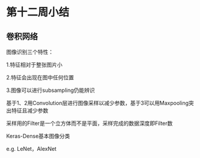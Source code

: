 # 第十二周小结

## 卷积网络

图像识别三个特性：

1.特征相对于整张图片小

2.特征会出现在图中任何位置

3.图像可以进行subsampling仍能辨识

基于1、2用Convolution层进行图像采样以减少参数，基于3可以用Maxpooling突出特征且减少参数

采样用的Filter是一个立方体而不是平面，采样完成的数据深度即Filter数



Keras-Dense基本图像分类

e.g. LeNet，AlexNet





